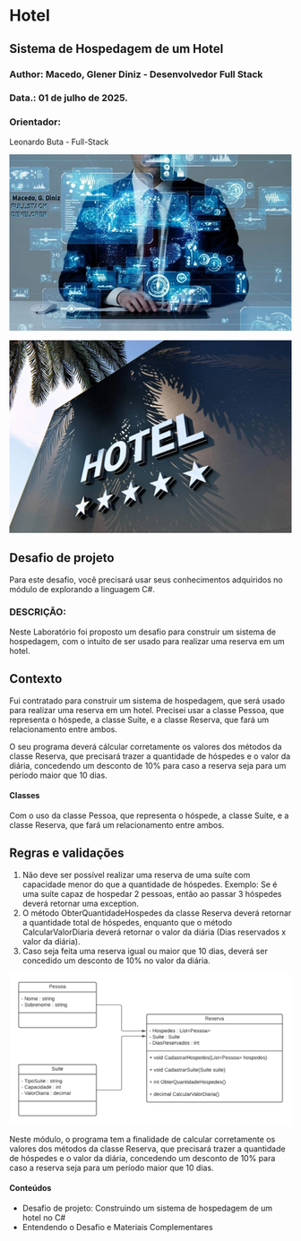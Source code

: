 # Hotel
## Sistema de Hospedagem de um Hotel

### Author: Macedo, Glener Diniz - Desenvolvedor Full Stack
### Data.: 01 de julho de 2025.

### Orientador:
Leonardo Buta - Full-Stack
<p align="center">
  <img src="https://raw.githubusercontent.com/gdmacedo/Glener-Talk/main/developer-MacedoGDiniz.jpg" alt="Macedo, Glener Diniz">
</p>

![Sistema de Hospedagem de um Hotel](0002.jpg)

## Desafio de projeto
Para este desafio, você precisará usar seus conhecimentos adquiridos no módulo de explorando a linguagem C#.

### DESCRIÇÃO:
Neste Laboratório foi proposto um desafio para construir um sistema de hospedagem, com o intuito de ser usado para realizar uma reserva em um hotel.


## Contexto
Fui contratado para construir um sistema de hospedagem, que será usado para realizar uma reserva em um hotel. Precisei usar a classe Pessoa, que representa o hóspede, a classe Suíte, e a classe Reserva, que fará um relacionamento entre ambos.

O seu programa deverá cálcular corretamente os valores dos métodos da classe Reserva, que precisará trazer a quantidade de hóspedes e o valor da diária, concedendo um desconto de 10% para caso a reserva seja para um período maior que 10 dias.

#### Classes
Com o uso da classe Pessoa, que representa o hóspede, a classe Suíte, e a classe Reserva, que fará um relacionamento entre ambos.


## Regras e validações
1. Não deve ser possível realizar uma reserva de uma suíte com capacidade menor do que a quantidade de hóspedes. Exemplo: Se é uma suíte capaz de hospedar 2 pessoas, então ao passar 3 hóspedes deverá retornar uma exception.
2. O método ObterQuantidadeHospedes da classe Reserva deverá retornar a quantidade total de hóspedes, enquanto que o método CalcularValorDiaria deverá retornar o valor da diária (Dias reservados x valor da diária).
3. Caso seja feita uma reserva igual ou maior que 10 dias, deverá ser concedido um desconto de 10% no valor da diária.


![Diagrama de classe estacionamento](diagrama_classe_hotel.png)


Neste módulo, o programa tem a finalidade de calcular corretamente os valores dos métodos da classe Reserva, que precisará trazer a quantidade de hóspedes e o valor da diária, concedendo um desconto de 10% para caso a reserva seja para um período maior que 10 dias.


#### Conteúdos
- Desafio de projeto: Construindo um sistema de hospedagem de um hotel no C#
- Entendendo o Desafio e Materiais Complementares
